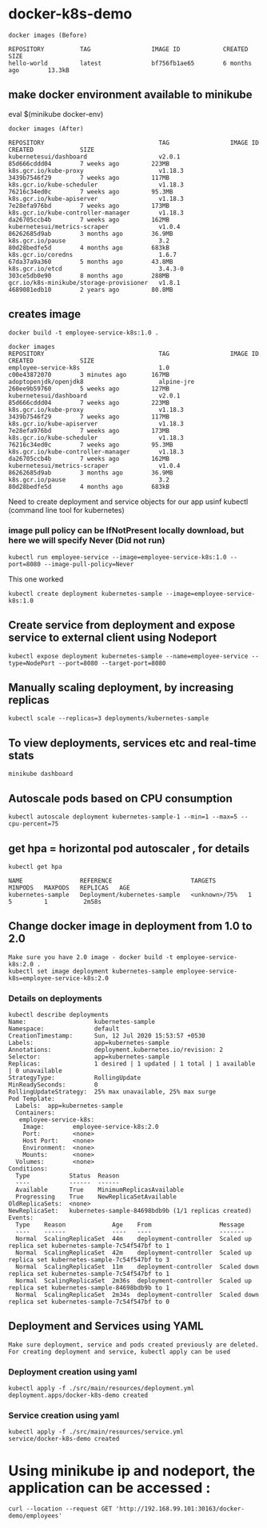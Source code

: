 # docker-k8s-demo
    docker images (Before)

    REPOSITORY          TAG                 IMAGE ID            CREATED             SIZE
    hello-world         latest              bf756fb1ae65        6 months ago        13.3kB

## make docker environment available to minikube
eval $(minikube docker-env)

    docker images (After)

    REPOSITORY                                TAG                 IMAGE ID            CREATED             SIZE
    kubernetesui/dashboard                    v2.0.1              85d666cddd04        7 weeks ago         223MB
    k8s.gcr.io/kube-proxy                     v1.18.3             3439b7546f29        7 weeks ago         117MB
    k8s.gcr.io/kube-scheduler                 v1.18.3             76216c34ed0c        7 weeks ago         95.3MB
    k8s.gcr.io/kube-apiserver                 v1.18.3             7e28efa976bd        7 weeks ago         173MB
    k8s.gcr.io/kube-controller-manager        v1.18.3             da26705ccb4b        7 weeks ago         162MB
    kubernetesui/metrics-scraper              v1.0.4              86262685d9ab        3 months ago        36.9MB
    k8s.gcr.io/pause                          3.2                 80d28bedfe5d        4 months ago        683kB
    k8s.gcr.io/coredns                        1.6.7               67da37a9a360        5 months ago        43.8MB
    k8s.gcr.io/etcd                           3.4.3-0             303ce5db0e90        8 months ago        288MB
    gcr.io/k8s-minikube/storage-provisioner   v1.8.1              4689081edb10        2 years ago         80.8MB

## creates image 
    docker build -t employee-service-k8s:1.0 .

    docker images
    REPOSITORY                                TAG                 IMAGE ID            CREATED             SIZE
    employee-service-k8s                      1.0                 c00e43872070        3 minutes ago       167MB
    adoptopenjdk/openjdk8                     alpine-jre          260ee9b59760        5 weeks ago         127MB
    kubernetesui/dashboard                    v2.0.1              85d666cddd04        7 weeks ago         223MB
    k8s.gcr.io/kube-proxy                     v1.18.3             3439b7546f29        7 weeks ago         117MB
    k8s.gcr.io/kube-apiserver                 v1.18.3             7e28efa976bd        7 weeks ago         173MB
    k8s.gcr.io/kube-scheduler                 v1.18.3             76216c34ed0c        7 weeks ago         95.3MB
    k8s.gcr.io/kube-controller-manager        v1.18.3             da26705ccb4b        7 weeks ago         162MB
    kubernetesui/metrics-scraper              v1.0.4              86262685d9ab        3 months ago        36.9MB
    k8s.gcr.io/pause                          3.2                 80d28bedfe5d        4 months ago        683kB

Need to create deployment and service objects for our app usinf kubectl (command line tool for kubernetes)

### image pull policy can be IfNotPresent locally download, but here we will specify Never (Did not run)
    kubectl run employee-service --image=employee-service-k8s:1.0 --port=8080 --image-pull-policy=Never

This one worked

    kubectl create deployment kubernetes-sample --image=employee-service-k8s:1.0

## Create service from deployment and expose service to external client using Nodeport

    kubectl expose deployment kubernetes-sample --name=employee-service --type=NodePort --port=8080 --target-port=8080

## Manually scaling deployment, by increasing replicas

    kubectl scale --replicas=3 deployments/kubernetes-sample

## To view deployments, services etc and real-time stats
    minikube dashboard

## Autoscale pods based on CPU consumption
    kubectl autoscale deployment kubernetes-sample-1 --min=1 --max=5 --cpu-percent=75

## get hpa = horizontal pod autoscaler , for details
    kubectl get hpa

    NAME                REFERENCE                      TARGETS         MINPODS   MAXPODS   REPLICAS   AGE
    kubernetes-sample   Deployment/kubernetes-sample   <unknown>/75%   1         5         1          2m58s

## Change docker image in deployment from 1.0 to 2.0 
    Make sure you have 2.0 image - docker build -t employee-service-k8s:2.0 .
    kubectl set image deployment kubernetes-sample employee-service-k8s=employee-service-k8s:2.0

### Details on deployments

    kubectl describe deployments
    Name:                   kubernetes-sample
    Namespace:              default
    CreationTimestamp:      Sun, 12 Jul 2020 15:53:57 +0530
    Labels:                 app=kubernetes-sample
    Annotations:            deployment.kubernetes.io/revision: 2
    Selector:               app=kubernetes-sample
    Replicas:               1 desired | 1 updated | 1 total | 1 available | 0 unavailable
    StrategyType:           RollingUpdate
    MinReadySeconds:        0
    RollingUpdateStrategy:  25% max unavailable, 25% max surge
    Pod Template:
      Labels:  app=kubernetes-sample
      Containers:
       employee-service-k8s:
        Image:        employee-service-k8s:2.0
        Port:         <none>
        Host Port:    <none>
        Environment:  <none>
        Mounts:       <none>
      Volumes:        <none>
    Conditions:
      Type           Status  Reason
      ----           ------  ------
      Available      True    MinimumReplicasAvailable
      Progressing    True    NewReplicaSetAvailable
    OldReplicaSets:  <none>
    NewReplicaSet:   kubernetes-sample-84698bdb9b (1/1 replicas created)
    Events:
      Type    Reason             Age    From                   Message
      ----    ------             ----   ----                   -------
      Normal  ScalingReplicaSet  44m    deployment-controller  Scaled up replica set kubernetes-sample-7c54f547bf to 1
      Normal  ScalingReplicaSet  42m    deployment-controller  Scaled up replica set kubernetes-sample-7c54f547bf to 3
      Normal  ScalingReplicaSet  11m    deployment-controller  Scaled down replica set kubernetes-sample-7c54f547bf to 1
      Normal  ScalingReplicaSet  2m36s  deployment-controller  Scaled up replica set kubernetes-sample-84698bdb9b to 1
      Normal  ScalingReplicaSet  2m34s  deployment-controller  Scaled down replica set kubernetes-sample-7c54f547bf to 0
  
## Deployment and Services using YAML
    Make sure deployment, service and pods created previously are deleted. For creating deployment and service, kubectl apply can be used 
    
### Deployment creation using yaml

    kubectl apply -f ./src/main/resources/deployment.yml 
    deployment.apps/docker-k8s-demo created

### Service creation using yaml

    kubectl apply -f ./src/main/resources/service.yml 
    service/docker-k8s-demo created

# Using minikube ip and nodeport, the application can be accessed :
    curl --location --request GET 'http://192.168.99.101:30163/docker-demo/employees'
